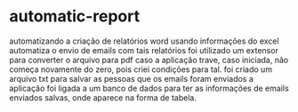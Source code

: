 # automatic-report
<h>automatizando a criação de relatórios word usando informações do excel</h>
<h>automatiza o envio de emails com tais relatórios</h>
<h>foi utilizado um extensor para converter o arquivo para pdf</h>
<h>caso a aplicação trave, caso iniciada, não começa novamente do zero, pois criei condições para tal.</h>
<h>foi criado um arquivo txt para salvar as pessoas que os emails foram enviados</h>
<h>a aplicação foi ligada a um banco de dados para ter as informações de emails enviados salvas, onde aparece na forma de tabela.</h>
